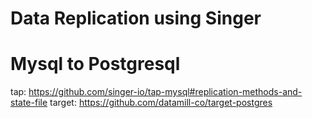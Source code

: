 # Data Replication using Singer

# Mysql to Postgresql
tap: https://github.com/singer-io/tap-mysql#replication-methods-and-state-file
target: https://github.com/datamill-co/target-postgres